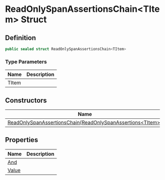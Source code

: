 # ReadOnlySpanAssertionsChain&lt;TItem&gt; Struct
## Definition

```c#
public sealed struct ReadOnlySpanAssertionsChain<TItem>
```

### Type Parameters

| Name | Description |
| ---- | ----------- |
| TItem |  |

## Constructors

| Name | Description |
| ---- | ----------- |
| [ReadOnlySpanAssertionsChain(ReadOnlySpanAssertions&lt;TItem&gt;)](MrKWatkins.Assertions.ReadOnlySpanAssertionsChain-1.-ctor.md) |  |

## Properties

| Name | Description |
| ---- | ----------- |
| [And](MrKWatkins.Assertions.ReadOnlySpanAssertionsChain-1.And.md) |  |
| [Value](MrKWatkins.Assertions.ReadOnlySpanAssertionsChain-1.Value.md) |  |

